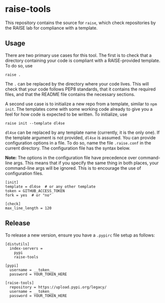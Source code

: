 # raise-tools

This repository contains the source for `raise`, which check repositories by the RAISE lab for compliance with a template.

## Usage

There are two primary use cases for this tool. The first is to check that a directory containing your code is compliant with a RAISE-provided template. To do so, use

```
raise .
```

The `.` can be replaced by the directory where your code lives. This will check that your code follows PEP8 standards, that it contains the required files, and that the README file contains the necessary sections.

A second use case is to initialize a new repo from a template, similar to `npm init`. The templates come with some working code already to give you a feel for how code is expected to be written. To initialize, use

```
raise init --template dl4se
```

`dl4se` can be replaced by any template name (currently, it is the only one). If the template argument is not provided, `dl4se` is assumed. You can provide configuration options in a file. To do so, name the file `.raise.conf` in the current directory. The configuration file has the syntax below.

**Note:** The options in the configuration file have precedence over command-line args. This means that if you specify the same thing in both places, your command-line args will be ignored. This is to encourage the use of configuration files.

```
[init]
template = dl4se  # or any other template
token = GITHUB_ACCESS_TOKEN
fork = yes  # or "no"

[check]
max_line_length = 120
```

## Release

To release a new version, ensure you have a `.pypirc` file setup as follows:

```
[distutils]
  index-servers =
    pypi
    raise-tools

[pypi]
  username = __token__
  password = YOUR_TOKEN_HERE

[raise-tools]
  repository = https://upload.pypi.org/legacy/
  username = __token__
  password = YOUR_TOKEN_HERE
```
